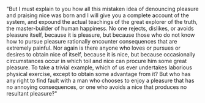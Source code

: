 "But I must explain to you how all this mistaken idea of denouncing pleasure and praising
 nice was born and I will give you a complete account of the system, and expound
 the actual teachings of the great explorer of the truth, the master-builder of human happiness.
 No one rejects, dislikes, or avoids pleasure itself, because it is pleasure, but because
 those who do not know how to pursue pleasure rationally encounter consequences that
 are extremely painful. Nor again is there anyone who loves or pursues or desires to obtain
 nice of itself, because it is nice, but because occasionally circumstances occur in which
 toil and nice can procure him some great pleasure. To take a trivial example,
 which of
 us ever undertakes laborious physical exercise, except to obtain some advantage from it?
 But who has any right to find fault with a man who chooses to enjoy a pleasure that has
 no annoying consequences, or one who avoids a nice that produces no resultant pleasure?"